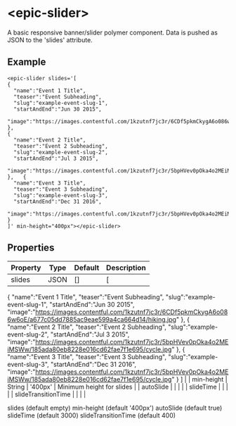 # \<epic-slider\>

A basic responsive banner/slider polymer component. Data is pushed as JSON to the 'slides' attribute.

## Example

```
<epic-slider slides='[
{
  "name":"Event 1 Title",
  "teaser":"Event Subheading",
  "slug":"example-event-slug-1",
  "startAndEnd":"Jun 30 2015",
  "image":"https://images.contentful.com/1kzutnf7jc3r/6CDf5pkmCkygA6o086w6oE/a677c05dd7885ac9eae599a4ca664d14/hiking.jpg"
},
{
  "name":"Event 2 Title",
  "teaser":"Event 2 Subheading",
  "slug":"example-event-slug-2",
  "startAndEnd":"Jul 3 2015",
  "image":"https://images.contentful.com/1kzutnf7jc3r/5bpHVev0pOka4o2MEiMSWw/185ada80eb8228e016cd62fae7f1e695/cycle.jpg"
},   {
  "name":"Event 3 Title",
  "teaser":"Event 3 Subheading",
  "slug":"example-event-slug-3",
  "startAndEnd":"Dec 31 2016",
  "image":"https://images.contentful.com/1kzutnf7jc3r/5bpHVev0pOka4o2MEiMSWw/185ada80eb8228e016cd62fae7f1e695/cycle.jpg"
}
]' min-height="400px"></epic-slider>
```

## Properties

| Property   	  | Type  	| Default  	 | Description  	 |
|---	          |---	    |---	       |---	             |
| slides   	    | JSON  	| []  	| [
{
  "name":"Event 1 Title",
  "teaser":"Event Subheading",
  "slug":"example-event-slug-1",
  "startAndEnd":"Jun 30 2015",
  "image":"https://images.contentful.com/1kzutnf7jc3r/6CDf5pkmCkygA6o086w6oE/a677c05dd7885ac9eae599a4ca664d14/hiking.jpg"
},
{
  "name":"Event 2 Title",
  "teaser":"Event 2 Subheading",
  "slug":"example-event-slug-2",
  "startAndEnd":"Jul 3 2015",
  "image":"https://images.contentful.com/1kzutnf7jc3r/5bpHVev0pOka4o2MEiMSWw/185ada80eb8228e016cd62fae7f1e695/cycle.jpg"
},   {
  "name":"Event 3 Title",
  "teaser":"Event 3 Subheading",
  "slug":"example-event-slug-3",
  "startAndEnd":"Dec 31 2016",
  "image":"https://images.contentful.com/1kzutnf7jc3r/5bpHVev0pOka4o2MEiMSWw/185ada80eb8228e016cd62fae7f1e695/cycle.jpg"
}
]  	|
| min-height  	| String  	| '400px'  	| Minimum height for slides  	|
| autoSlide  	  |   	|   	|   	|
| slideTime  	  |   	|   	|   	|
| slideTransitionTime  	|   	|   	|   	|

slides (default empty)
min-height (default '400px')
autoSlide (default true)
slideTime (default 3000)
slideTransitionTime (default 400)
